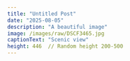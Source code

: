 ```yaml
---
title: "Untitled Post"
date: "2025-08-05"
description: "A beautiful image"
image: /images/raw/DSCF3465.jpg
captionText: "Scenic view"
height: 446  // Random height 200-500
---
```

